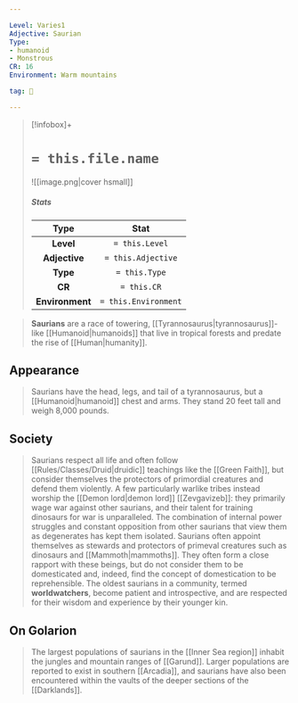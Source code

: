 ```yaml
---

Level: Varies1
Adjective: Saurian
Type:
- humanoid
- Monstrous
CR: 16
Environment: Warm mountains

tag: 👹

---
```


> [!infobox]+
> #  `= this.file.name`
> ![[image.png|cover hsmall]]
> ##### Stats
> Type | Stat |
> :---:|:---:|
> **Level** | `= this.Level` |
> **Adjective** | `= this.Adjective` |
> **Type** | `= this.Type` |
> **CR** | `= this.CR` |
> **Environment** | `= this.Environment` |



> **Saurians** are a race of towering, [[Tyrannosaurus|tyrannosaurus]]-like [[Humanoid|humanoids]] that live in tropical forests and predate the rise of [[Human|humanity]].



## Appearance

> Saurians have the head, legs, and tail of a tyrannosaurus, but a [[Humanoid|humanoid]] chest and arms. They stand 20 feet tall and weigh 8,000 pounds.


## Society

> Saurians respect all life and often follow [[Rules/Classes/Druid|druidic]] teachings like the [[Green Faith]], but consider themselves the protectors of primordial creatures and defend them violently. A few particularly warlike tribes instead worship the [[Demon lord|demon lord]] [[Zevgavizeb]]: they primarily wage war against other saurians, and their talent for training dinosaurs for war is unparalleled. The combination of internal power struggles and constant opposition from other saurians that view them as degenerates has kept them isolated.
> Saurians often appoint themselves as stewards and protectors of primeval creatures such as dinosaurs and [[Mammoth|mammoths]]. They often form a close rapport with these beings, but do not consider them to be domesticated and, indeed, find the concept of domestication to be reprehensible.
> The oldest saurians in a community, termed **worldwatchers**, become patient and introspective, and are respected for their wisdom and experience by their younger kin.


## On Golarion

> The largest populations of saurians in the [[Inner Sea region]] inhabit the jungles and mountain ranges of [[Garund]]. Larger populations are reported to exist in southern [[Arcadia]], and saurians have also been encountered within the vaults of the deeper sections of the [[Darklands]].








